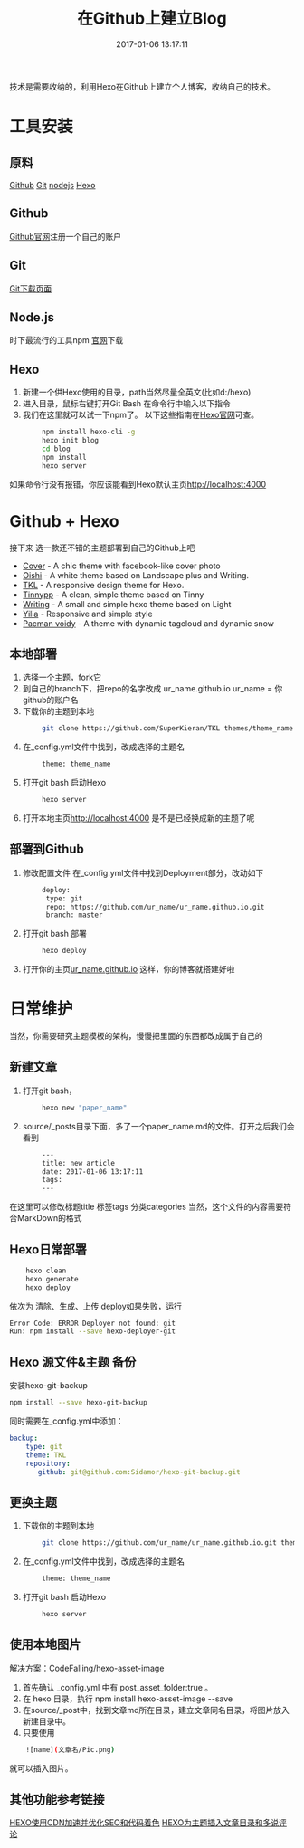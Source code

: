 ﻿---
title: 在Github上建立Blog
date: 2017-01-06 13:17:11
categories: 
- Hexo
tags: 
- Github 
- Hexo 
---


技术是需要收纳的，利用Hexo在Github上建立个人博客，收纳自己的技术。

<!--more-->

# 工具安装
## 原料
[Github](http://github.com) [Git](https://www.git-scm.com/download) [nodejs](https://nodejs.org/en/) [Hexo](https://hexo.io/)

## Github
[Github官网](http://github.com)注册一个自己的账户

## Git
[Git下载页面](https://www.git-scm.com/download)

## Node.js
时下最流行的工具npm  [官网](https://nodejs.org/en/)下载

## Hexo
1. 新建一个供Hexo使用的目录，path当然尽量全英文(比如d:/hexo)
2. 进入目录，鼠标右键打开Git Bash 在命令行中输入以下指令
3. 我们在这里就可以试一下npm了。 以下这些指南在[Hexo官网](https://hexo.io/)可查。
```bash
		npm install hexo-cli -g
		hexo init blog
		cd blog
		npm install
		hexo server
```
如果命令行没有报错，你应该能看到Hexo默认主页[http://localhost:4000](http://localhost:4000)


# Github + Hexo
接下来 选一款还不错的主题部署到自己的Github上吧
* [Cover](https://github.com/daisygao/hexo-themes-cover) - A chic theme with facebook-like cover photo 
* [Oishi](https://github.com/henryhuang/oishi) - A white theme based on Landscape plus and Writing. 
* [TKL](https://github.com/SuperKieran/TKL) - A responsive design theme for Hexo. 
* [Tinnypp](https://github.com/levonlin/Tinnypp) - A clean, simple theme based on Tinny 
* [Writing](https://github.com/yunlzheng/hexo-themes-writing) - A small and simple hexo theme based on Light 
* [Yilia](https://github.com/litten/hexo-theme-yilia) - Responsive and simple style 
* [Pacman voidy](https://github.com/Voidly/pacman) - A theme with dynamic tagcloud and dynamic snow

## 本地部署
1. 选择一个主题，fork它
2. 到自己的branch下，把repo的名字改成 ur_name.github.io  ur_name = 你github的账户名
3. 下载你的主题到本地
```bash
		git clone https://github.com/SuperKieran/TKL themes/theme_name  
```
4. 在_config.yml文件中找到，改成选择的主题名
```bash
		theme: theme_name
```
5. 打开git bash 启动Hexo
```bash
		hexo server
```
6. 打开本地主页[http://localhost:4000](http://localhost:4000) 是不是已经换成新的主题了呢

## 部署到Github
1. 修改配置文件 在_config.yml文件中找到Deployment部分，改动如下
```bash
		deploy:
		 type: git
		 repo: https://github.com/ur_name/ur_name.github.io.git
		 branch: master
```

2. 打开git bash 部署
```bash
		hexo deploy
```

3. 打开你的主页[ur_name.github.io](http://ur_name.github.io) 这样，你的博客就搭建好啦

# 日常维护
当然，你需要研究主题模板的架构，慢慢把里面的东西都改成属于自己的

## 新建文章
1. 打开git bash，
```bash
		hexo new "paper_name"
```
2. source/_posts目录下面，多了一个paper_name.md的文件。打开之后我们会看到
```bash
		---
		title: new article 
		date: 2017-01-06 13:17:11
		tags: 
		---
```

在这里可以修改标题title 标签tags 分类categories
当然，这个文件的内容需要符合MarkDown的格式

## Hexo日常部署
```bash
	hexo clean
	hexo generate
	hexo deploy
```
依次为 清除、生成、上传
deploy如果失败，运行
```bash
Error Code: ERROR Deployer not found: git
Run: npm install --save hexo-deployer-git
```

## Hexo 源文件&主题 备份
安装hexo-git-backup
```bash
npm install --save hexo-git-backup
```
同时需要在_config.yml中添加：
```yml
backup:
    type: git
    theme: TKL
    repository:
       github: git@github.com:Sidamor/hexo-git-backup.git
```


## 更换主题
1. 下载你的主题到本地
```bash
		git clone https://github.com/ur_name/ur_name.github.io.git themes/theme_name  
```
2. 在_config.yml文件中找到，改成选择的主题名
```bash
		theme: theme_name
```
3. 打开git bash 启动Hexo
```bash
		hexo server
```
## 使用本地图片
解决方案：CodeFalling/hexo-asset-image 
1. 首先确认 _config.yml 中有 post_asset_folder:true 。 
2. 在 hexo 目录，执行
	npm install hexo-asset-image --save
3. 在source/_post中，找到文章md所在目录，建立文章同名目录，将图片放入新建目录中。
4. 只要使用
```bash
	![name](文章名/Pic.png) 
```
就可以插入图片。 	

## 其他功能参考链接
[HEXO使用CDN加速并优化SEO和代码着色](http://tyr.gift/hexo-optimization.html)
[HEXO为主题插入文章目录和多说评论](http://tyr.gift/add-toc-for-hexo.html)
